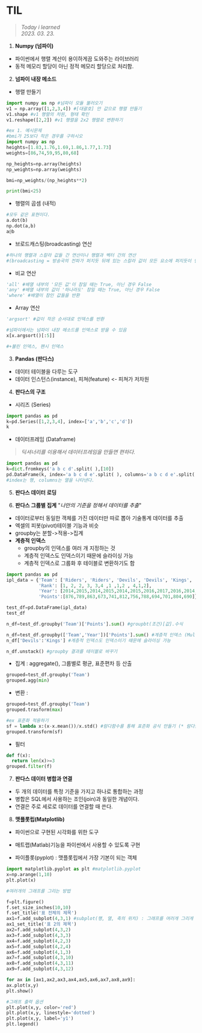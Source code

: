 # **TIL**
>*Today i learned* \
>*2023. 03. 23.*   

1. **Numpy (넘파이)**
- 파이썬에서 행렬 계산이 용이하게끔 도와주는 라이브러리
- 동적 메모리 할당이 아닌 정적 메모리 할당으로 처리함.

2. **넘파이 내장 메소드**

- 행렬 만들기
```python
import numpy as np #넘파이 모듈 불러오기
v1 = np.array([1,2,3,4]) #[대괄호] 안 값으로 행렬 만들기
v1.shape #v1 행렬의 차원, 형태 확인
v1.reshape([2,2]) #v1 행렬을 2x2 행렬로 변환하기

#ex 1. 예시문제
#bmi가 25보다 작은 경우를 구하시오
import numpy as np
heights=[1.83,1.76,1.69,1.86,1.77,1.73]
weights=[86,74,59,95,80,68]

np_heights=np.array(heights)
np_weights=np.array(weights)

bmi=np_weights/(np_heights**2)

print(bmi<25)
```


- 행렬의 곱셈 (내적)
```python
#모두 같은 표현이다.
a.dot(b)
np.dot(a,b)
a@b
```


- 브로드캐스팅(broadcasting) 연산
```python
#하나의 행렬과 스칼라 값들 간 연산이나 행렬과 벡터 간의 연산  
#(broadcasting = 방송국의 전파가 퍼지듯 뒤에 있는 스칼라 값이 모든 요소에 퍼지듯이 연산)
```

- 비교 연산
```python
'all' #배열 내부의 '모든 값'이 참일 때는 True, 아닌 경우 False 
'any' #배열 내부의 값이 '하나라도' 참일 때는 True, 아닌 경우 False 
'where' #배열이 참인 값들을 반환
```

- Array 연산
```python
'argsort' #값이 작은 순서대로 인덱스를 반환

#넘파이에서는 넘파이 내장 메소드를 인덱스로 받을 수 있음
x[x.argsort()[:5]]

#+불린 인덱스, 팬시 인덱스
```

3. **Pandas (판다스)**
- 데이터 테이블을 다루는 도구
- 데이터 인스턴스(instance), 피쳐(feature) <- 피쳐가 저차원

4. **판다스의 구조**
- 시리즈 (Series)
```python
import pandas as pd
k=pd.Series([1,2,3,4], index=['a','b','c','d'])
k
```
- 데이터프레임 (Dataframe)
>*딕셔너리를 이용해서 데이터프레임을 만들면 편하다.*
```python
import pandas as pd
k=dict.fromkeys('a b c d'.split( ),[10])
pd.DataFrame(k, index='a b c d e'.split( ), columns='a b c d e'.split( ))
#index는 행, columns는 열을 나타낸다.
```

5. **판다스 데이터 로딩**
   
6. **판다스 그룹별 집계** "*나만의 기준을 정해서 데이터를 추출*"
- 데이터로부터 동일한 객체를 가진 데이터만 따로 뽑아 기술통계 데이터를 추출
- 엑셀의 피봇(pivot)테이블 기능과 비슷
- groupby는 분할->적용->집계
- **계층적 인덱스**
  - groupby의 인덱스를 여러 개 지정하는 것
  - 계층적 인덱스도 인덱스이기 때문에 슬라이싱 가능
  - 계층적 인덱스로 그룹화 후 테이블로 변환하기도 함
  
```python
import pandas as pd
ipl_data = {'Team': ['Riders', 'Riders', 'Devils', 'Devils', 'Kings', 'kings', 'Kings', 'Kings', 'Riders', 'Royals', 'Royals', 'Riders'],
            'Rank': [1, 2, 2, 3, 3,4 ,1 ,1,2 , 4,1,2],
            'Year': [2014,2015,2014,2015,2014,2015,2016,2017,2016,2014,2015,2017],
            'Points':[876,789,863,673,741,812,756,788,694,701,804,690]} #딕셔너리 생성

test_df=pd.DataFrame(ipl_data)
test_df

n_df=test_df.groupby('Team')['Points'].sum() #groupbt(조건)[값].수식

n_df=test_df.groupby(['Team','Year'])['Points'].sum() #계층적 인덱스 (MultiIndex)
n_df['Devils':'Kings'] #계층적 인덱스도 인덱스이기 때문에 슬라이싱 가능

n_df.unstack() #groupby 결과를 테이블로 바꾸기
```

- 집계 : aggregate(), 그룹별로 평균, 표준편차 등 산출
```python
grouped=test_df.groupby('Team')
grouped.agg(min)
```
- 변환 : 
```python
grouped=test_df.groupby('Team')
grouped.trasform(max)

#ex 표준화 적용하기
sf = lambda x:(x-x.mean())/x.std() #람다함수를 통해 표준화 공식 만들기 (* 람다한수는 1회성)
grouped.transform(sf)
```
- 필터
```python
def f(x):
  return len(x)>=3
grouped.filter(f)
```

7. **판다스 데이터 병합과 연결**
- 두 개의 데이터를 특정 기준을 가지고 하나로 통합하는 과정
- 병합은 SQL에서 사용하는 조인(join)과 동일한 개념이다.
- 연결은 주로 세로로 데이터를 연결할 때 쓴다.

8. **맷플롯립(Matplotlib)**
- 파이썬으로 구현된 시각화를 위한 도구
- 매트랩(Matlab)기능을 파이썬에서 사용할 수 있도록 구현

-  파이플롯(pyplot) : 맷플롯립에서 가장 기본이 되는 객체
  ```python
  import matplotlib.pyplot as plt #matplotlib.pyplot
  x=np.arange(1,10)
  plt.plot(x)

  #여러개의 그래프를 그리는 방법

  f=plt.figure()
  f.set_size_inches(10,10)
  f.set_title('표 전체의 제목')
  ax1=f.add_subplot(4,3,1) #subplot(행, 열, 축의 위치) : 그래프를 여러개 그리게 해주는 함수
  ax1_set_title('표 2의 제목')
  ax2=f.add_subplot(4,3,2)
  ax3=f.add_subplot(4,3,3)
  ax4=f.add_subplot(4,2,3)
  ax5=f.add_subplot(4,2,4)
  ax6=f.add_subplot(4,1,3)
  ax7=f.add_subplot(4,3,10)
  ax8=f.add_subplot(4,3,11)
  ax9=f.add_subplot(4,3,12)

for ax in [ax1,ax2,ax3,ax4,ax5,ax6,ax7,ax8,ax9]:
  ax.plot(x,y)
plt.show()

  #그래프 출력 옵션
  plt.plot(x,y, color='red')
  plt.plot(x,y, linestyle='dotted')
  plt.plot(x,y, label='y1')
  plt.legend()
  ```